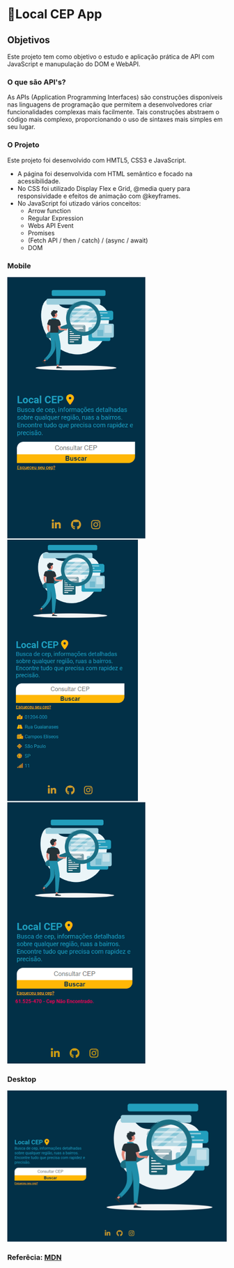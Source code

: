 # 📍Local CEP App

## Objetivos

Este projeto tem como objetivo o estudo e aplicação prática de API com JavaScript e manupulação do DOM e WebAPI.

### O que são API's?

As APIs (Application Programming Interfaces) são construções disponíveis nas linguagens de programação que permitem a desenvolvedores criar funcionalidades complexas mais facilmente. Tais construções abstraem o código mais complexo, proporcionando o uso de sintaxes mais simples em seu lugar.

### O Projeto

Este projeto foi desenvolvido com HMTL5, CSS3 e JavaScript.

- A página foi desenvolvida com HTML semântico e focado na acessibilidade.
- No CSS foi utilizado Display Flex e Grid, @media query para responsividade e efeitos de animação com @keyframes.
- No JavaScript foi utizado vários conceitos:
  - Arrow function
  - Regular Expression
  - Webs API Event
  - Promises
  - (Fetch API / then / catch) / (async / await)
  - DOM

### Mobile

<img src="./assets/img/img-readme/mobile.png" height="600">
<img src="./assets/img/img-readme/mobile-sucess.png" height="600">
<img src="./assets/img/img-readme/mobile-erro.png" height="600">

### Desktop

<img src="./assets/img/img-readme/desktop.png" width="800">

### Referêcia: [MDN](https://developer.mozilla.org/en-US/)
